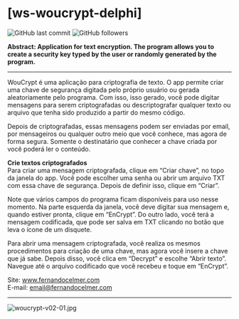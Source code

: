 # [ws-woucrypt-delphi]

![GitHub last commit](https://img.shields.io/github/last-commit/FernandoCelmer/ws-woucrypt-delphi) ![GitHub followers](https://img.shields.io/github/followers/FernandoCelmer?label=Fernando%20Celmer&style=social)

<b>Abstract: Application for text encryption. The program allows you to create a security key typed by the user or randomly generated by the program.</b>
___
WouCrypt é uma aplicação para criptografia de texto. O app permite criar uma chave de segurança digitada pelo próprio usuário ou gerada aleatoriamente pelo programa. Com isso, isso gerado, você pode digitar mensagens para serem criptografadas ou descriptografar qualquer texto ou arquivo que tenha sido produzido a partir do mesmo código.

Depois de criptografadas, essas mensagens podem ser enviadas por email, por mensageiros ou qualquer outro meio que você conhece, mas agora de forma segura. Somente o destinatário que conhecer a chave criada por você poderá ler o conteúdo.

<b>Crie textos criptografados</b></br>
Para criar uma mensagem criptografada, clique em “Criar chave”, no topo da janela do app. Você pode escolher uma senha ou abrir um arquivo TXT com essa chave de segurança. Depois de definir isso, clique em “Criar”.

Note que vários campos do programa ficam disponíveis para uso nesse momento. Na parte esquerda da janela, você deve digitar sua mensagem e, quando estiver pronta, clique em “EnCrypt”. Do outro lado, você terá a mensagem codificada, que pode ser salva em TXT clicando no botão que leva o ícone de um disquete.

Para abrir uma mensagem criptografada, você realiza os mesmos procedimentos para criação de uma chave, mas agora você insere a chave que já sabe. Depois disso, você clica em “Decrypt” e escolhe “Abrir texto”. Navegue até o arquivo codificado que você recebeu e toque em “EnCrypt”.

Site: www.fernandocelmer.com
</br>
E-mail: email@fernandocelmer.com
________________________________
<p>
<img src="https://github.com/FernandoCelmer/ws-woucrypt/blob/master/img/woucrypt-v02-01.jpg?raw=true" alt="woucrypt-v02-01.jpg"/>
